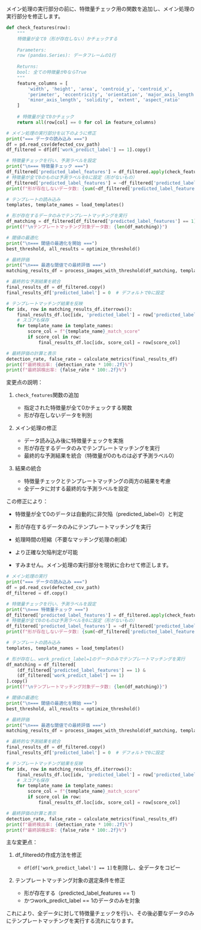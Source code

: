 メイン処理の実行部分の前に、特徴量チェック用の関数を追加し、メイン処理の実行部分を修正します。

```python
def check_features(row):
    """
    特徴量が全て0（形が存在しない）かチェックする
    
    Parameters:
    row (pandas.Series): データフレームの1行
    
    Returns:
    bool: 全ての特徴量が0ならTrue
    """
    feature_columns = [
        'width', 'height', 'area', 'centroid_y', 'centroid_x',
        'perimeter', 'eccentricity', 'orientation', 'major_axis_length',
        'minor_axis_length', 'solidity', 'extent', 'aspect_ratio'
    ]
    
    # 特徴量が全て0かチェック
    return all(row[col] == 0 for col in feature_columns)

# メイン処理の実行部分を以下のように修正
print("=== データの読み込み ===")
df = pd.read_csv(defected_csv_path)
df_filtered = df[df['work_predict_label'] == 1].copy()

# 特徴量チェックを行い、予測ラベルを設定
print("\n=== 特徴量チェック ===")
df_filtered['predicted_label_features'] = df_filtered.apply(check_features, axis=1)
# 特徴量が全て0のものは予測ラベルを0に設定（形がないもの）
df_filtered['predicted_label_features'] = ~df_filtered['predicted_label_features']
print(f"形が存在しないデータ数: {sum(~df_filtered['predicted_label_features'])}")

# テンプレートの読み込み
templates, template_names = load_templates()

# 形が存在するデータのみでテンプレートマッチングを実行
df_matching = df_filtered[df_filtered['predicted_label_features'] == 1].copy()
print(f"\nテンプレートマッチング対象データ数: {len(df_matching)}")

# 閾値の最適化
print("\n=== 閾値の最適化を開始 ===")
best_threshold, all_results = optimize_threshold()

# 最終評価
print("\n=== 最適な閾値での最終評価 ===")
matching_results_df = process_images_with_threshold(df_matching, templates, template_names, best_threshold)

# 最終的な予測結果を統合
final_results_df = df_filtered.copy()
final_results_df['predicted_label'] = 0  # デフォルトで0に設定

# テンプレートマッチング結果を反映
for idx, row in matching_results_df.iterrows():
    final_results_df.loc[idx, 'predicted_label'] = row['predicted_label']
    # スコアも保存
    for template_name in template_names:
        score_col = f"{template_name}_match_score"
        if score_col in row:
            final_results_df.loc[idx, score_col] = row[score_col]

# 最終評価の計算と表示
detection_rate, false_rate = calculate_metrics(final_results_df)
print(f"最終検出率: {detection_rate * 100:.2f}%")
print(f"最終誤検出率: {false_rate * 100:.2f}%")
```

変更点の説明：
1. `check_features`関数の追加
   - 指定された特徴量が全て0かチェックする関数
   - 形が存在しないデータを判別

2. メイン処理の修正
   - データ読み込み後に特徴量チェックを実施
   - 形が存在するデータのみでテンプレートマッチングを実行
   - 最終的な予測結果を統合（特徴量が0のものは必ず予測ラベル0）

3. 結果の統合
   - 特徴量チェックとテンプレートマッチングの両方の結果を考慮
   - 全データに対する最終的な予測ラベルを設定

この修正により：
- 特徴量が全て0のデータは自動的に非欠陥（predicted_label=0）と判定
- 形が存在するデータのみにテンプレートマッチングを実行
- 処理時間の短縮（不要なマッチング処理の削減）
- より正確な欠陥判定が可能

- すみません。メイン処理の実行部分を現状に合わせて修正します。

```python
# メイン処理の実行
print("=== データの読み込み ===")
df = pd.read_csv(defected_csv_path)
df_filtered = df.copy()

# 特徴量チェックを行い、予測ラベルを設定
print("\n=== 特徴量チェック ===")
df_filtered['predicted_label_features'] = df_filtered.apply(check_features, axis=1)
# 特徴量が全て0のものは予測ラベルを0に設定（形がないもの）
df_filtered['predicted_label_features'] = ~df_filtered['predicted_label_features']
print(f"形が存在しないデータ数: {sum(~df_filtered['predicted_label_features'])}")

# テンプレートの読み込み
templates, template_names = load_templates()

# 形が存在し、work_predict_label=1のデータのみでテンプレートマッチングを実行
df_matching = df_filtered[
    (df_filtered['predicted_label_features'] == 1) & 
    (df_filtered['work_predict_label'] == 1)
].copy()
print(f"\nテンプレートマッチング対象データ数: {len(df_matching)}")

# 閾値の最適化
print("\n=== 閾値の最適化を開始 ===")
best_threshold, all_results = optimize_threshold()

# 最終評価
print("\n=== 最適な閾値での最終評価 ===")
matching_results_df = process_images_with_threshold(df_matching, templates, template_names, best_threshold)

# 最終的な予測結果を統合
final_results_df = df_filtered.copy()
final_results_df['predicted_label'] = 0  # デフォルトで0に設定

# テンプレートマッチング結果を反映
for idx, row in matching_results_df.iterrows():
    final_results_df.loc[idx, 'predicted_label'] = row['predicted_label']
    # スコアも保存
    for template_name in template_names:
        score_col = f"{template_name}_match_score"
        if score_col in row:
            final_results_df.loc[idx, score_col] = row[score_col]

# 最終評価の計算と表示
detection_rate, false_rate = calculate_metrics(final_results_df)
print(f"最終検出率: {detection_rate * 100:.2f}%")
print(f"最終誤検出率: {false_rate * 100:.2f}%")
```

主な変更点：
1. df_filteredの作成方法を修正
   - `df[df['work_predict_label'] == 1]`を削除し、全データをコピー

2. テンプレートマッチング対象の選定条件を修正
   - 形が存在する（predicted_label_features == 1）
   - かつwork_predict_label == 1のデータのみを対象

これにより、全データに対して特徴量チェックを行い、その後必要なデータのみにテンプレートマッチングを実行する流れになります。
